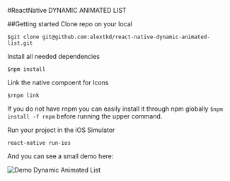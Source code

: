 #ReactNative DYNAMIC ANIMATED LIST

##Getting started
Clone repo on your local

`$git clone git@github.com:alextkd/react-native-dynamic-animated-list.git`

Install all needed dependencies

`$npm install`

Link the native compoent for Icons

`$rnpm link`

If you do not have rnpm you can easily install it through npm globally `$npm install -f rnpm` before running the upper 
command.

Run your project in the iOS Simulator

`react-native run-ios`


And you can see a small demo here:

![Demo Dynamic Animated List](https://www.dropbox.com/s/nqcsismm0v8en8b/dynamicAnimatedList.gif)
